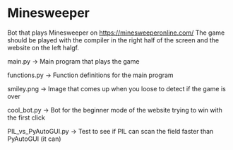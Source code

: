 # Minesweeper

Bot that plays Minesweeper on https://minesweeperonline.com/
The game should be played with the compiler in the right half of the screen and the website on the left halgf.

main.py -> Main program that plays the game

functions.py -> Function definitions for the main program

smiley.png -> Image that comes up when you loose to detect if the game is over

cool_bot.py -> Bot for the beginner mode of the website trying to win with the first click

PIL_vs_PyAutoGUI.py -> Test to see if PIL can scan the field faster than PyAutoGUI (it can)
